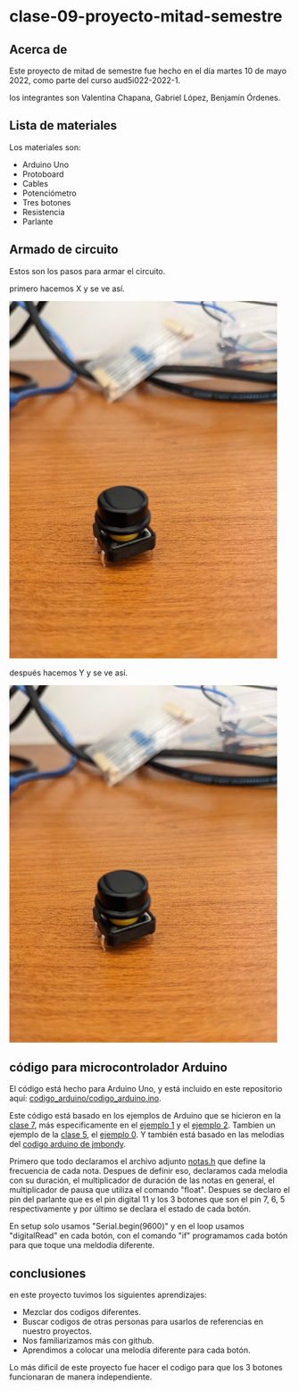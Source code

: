 # clase-09-proyecto-mitad-semestre

## Acerca de

Este proyecto de mitad de semestre fue hecho en el día martes 10 de mayo 2022, como parte del curso  aud5i022-2022-1.

los integrantes son Valentina Chapana, Gabriel López, Benjamín Órdenes.

## Lista de materiales

Los materiales son:

* Arduino Uno
* Protoboard
* Cables
* Potenciómetro
* Tres botones
* Resistencia
* Parlante

## Armado de circuito

Estos son los pasos para armar el circuito.

primero hacemos X y se ve así.

![texto descripción de la foto](imagenes/00-ejemplo.jpg)

después hacemos Y y se ve así.

![texto descripción de la foto](imagenes/00-ejemplo.jpg)

## código para microcontrolador Arduino

El código está hecho para Arduino Uno, y está incluido en este repositorio aquí: [codigo_arduino/codigo_arduino.ino](codigo_arduino/codigo_arduino.ino).

Este código está basado en los ejemplos de Arduino que se hicieron en la [clase 7](https://github.com/montoyamoraga/aud5i022-2022-1/tree/main/clases/clase-07), más especificamente en el [ejemplo 1](https://github.com/montoyamoraga/aud5i022-2022-1/tree/main/clases/clase-07/ej_01_melodia) y el [ejemplo 2](https://github.com/montoyamoraga/aud5i022-2022-1/tree/main/clases/clase-07/ej_02_sonido_pulsador). Tambien un ejemplo de la [clase 5](https://github.com/montoyamoraga/aud5i022-2022-1/tree/main/clases/clase-05), el [ejemplo 0](https://github.com/montoyamoraga/aud5i022-2022-1/blob/main/clases/clase-05/ej_00_lectura_pulsador/ej_00_lectura_pulsador.ino). Y también está basado en las melodias del [codigo arduino de jmbondy](https://docs.google.com/document/d/1mRPqbCTv9P8CKg8gseD8ZIad5aAoSBY0S_63e5EqlLg/edit).

Primero que todo declaramos el archivo adjunto [notas.h](https://github.com/montoyamoraga/aud5i022-2022-1/blob/main/clases/clase-07/ej_01_melodia/notas.h) que define la frecuencia de cada nota. Despues de definir eso, declaramos cada melodia con su duración, el multiplicador de duración de las notas en general, el multiplicador de pausa que utiliza el comando "float". Despues se declaro el pin del parlante que es el pin digital 11 y los 3 botones que son el pin 7, 6, 5 respectivamente y por último se declara el estado de cada botón.

En setup solo usamos "Serial.begin(9600)" y en el loop usamos "digitalRead" en cada botón, con el comando "if" programamos cada botón para que toque una meldodía diferente.

## conclusiones

en este proyecto tuvimos los siguientes aprendizajes: 

* Mezclar dos codigos diferentes.
* Buscar codigos de otras personas para usarlos de referencias en nuestro proyectos.
* Nos familiarizamos más con github.
* Aprendimos a colocar una melodía diferente para cada botón.

Lo más dificil de este proyecto fue hacer el codigo para que los 3 botones funcionaran de manera independiente.
